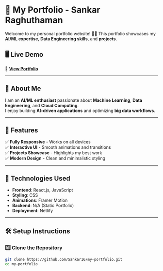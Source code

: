 # 🚀 My Portfolio - Sankar Raghuthaman

Welcome to my personal portfolio website! 🎨🚀 This portfolio showcases my **AI/ML expertise**, **Data Engineering skills**, and **projects**.

## 🖥 Live Demo  
🔗 **[View Portfolio](https://sankar-raghuthaman.netlify.app)**

---

## 📌 About Me  
I am an **AI/ML enthusiast** passionate about **Machine Learning**, **Data Engineering**, and **Cloud Computing**.  
I enjoy building **AI-driven applications** and optimizing **big data workflows**.

---

## 📂 Features  
✅ **Fully Responsive** - Works on all devices  
✅ **Interactive UI** - Smooth animations and transitions  
✅ **Projects Showcase** - Highlights my best work  
✅ **Modern Design** - Clean and minimalistic styling  

---

## 🚀 Technologies Used  
- **Frontend**: React.js, JavaScript  
- **Styling**: CSS  
- **Animations**: Framer Motion  
- **Backend**: N/A (Static Portfolio)  
- **Deployment**: Netlify 

---

## 🛠 Setup Instructions  

### 1️⃣ Clone the Repository  
```sh
git clone https://github.com/Sankar16/my-portfolio.git
cd my-portfolio